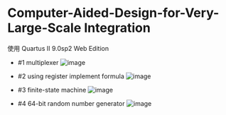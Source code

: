 # Computer-Aided-Design-for-Very-Large-Scale Integration
使用 Quartus II 9.0sp2 Web Edition
 - #1 multiplexer
![image](https://user-images.githubusercontent.com/45507258/146597929-d3554f13-8dde-48a7-8992-ce3cc4f76f08.png)

 - #2 using register implement formula
![image](https://user-images.githubusercontent.com/45507258/145569966-2e10a5c2-86ef-4b66-a88f-e72db82093f3.png)

 - #3 finite-state machine
![image](https://user-images.githubusercontent.com/45507258/145570128-6c046066-8835-4189-97d8-eb0329af6a27.png)

 - #4 64-bit random number generator
![image](https://user-images.githubusercontent.com/45507258/146597137-fb22e846-48e1-444f-b93e-3d6ca595f21a.png)
